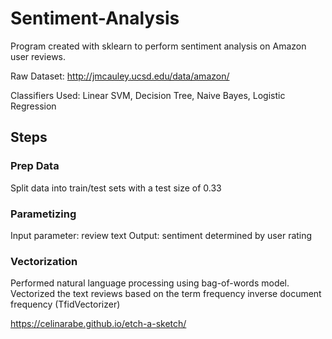 # Sentiment-Analysis

Program created with sklearn to perform sentiment analysis on Amazon user reviews.

Raw Dataset: http://jmcauley.ucsd.edu/data/amazon/

Classifiers Used:
Linear SVM,
Decision Tree,
Naive Bayes,
Logistic Regression


## Steps

### Prep Data
Split data into train/test sets with a test size of 0.33

### Parametizing
Input parameter: review text
Output: sentiment determined by user rating

### Vectorization
Performed natural language processing using bag-of-words model.
Vectorized the text reviews based on the term frequency inverse document frequency (TfidVectorizer)



https://celinarabe.github.io/etch-a-sketch/






